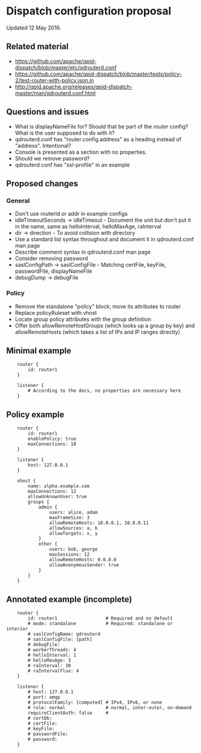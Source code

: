 # Dispatch configuration proposal

Updated 12 May 2016.

## Related material

 - <https://github.com/apache/qpid-dispatch/blob/master/etc/qdrouterd.conf>
 - <https://github.com/apache/qpid-dispatch/blob/master/tests/policy-2/test-router-with-policy.json.in>
 - <http://qpid.apache.org/releases/qpid-dispatch-master/man/qdrouterd.conf.html>

## Questions and issues

 - What is displayNameFile for?  Should that be part of the *router*
   config?  What is the user supposed to do with it?
 - qdrouterd.conf has "router.config.address" as a heading instead of
   "address".  Intentional?
 - Console is presented as a section with no properties.
 - Should we remove password?
 - qdrouterd.conf has "ssl-profile" in an example

## Proposed changes

### General

 - Don't use routerId or addr in example configs
 - idleTimeoutSeconds -> idleTimeout - Document the unit but don't put
   it in the name, same as helloInterval, helloMaxAge, raInterval
 - dir -> direction - To avoid collision with directory
 - Use a standard list syntax throughout and document it in
   qdrouterd.conf man page
 - Describe comment syntax in qdrouterd.conf man page
 - Consider removing password
 - saslConfigPath -> saslConfigFile - Matching certFile, keyFile,
   passwordFile, displayNameFile
 - debugDump -> debugFile

### Policy

 - Remove the standalone "policy" block; move its attributes to router
 - Replace policyRuleset with vhost
 - Locate group policy attributes with the group definition
 - Offer both allowRemoteHostGroups (which looks up a group by key)
   and allowRemoteHosts (which takes a list of IPs and IP ranges
   directly)

## Minimal example

        router {
            id: router1
        }

        listener {
            # According to the docs, no properties are necessary here
        }

## Policy example

        router {
            id: router1
            enablePolicy: true
            maxConnections: 10
        }

        listener {
            host: 127.0.0.1
        }

        vhost {
            name: alpha.example.com
            maxConnections: 12
            allowUnknownUser: true
            groups {
                admin {
                    users: alice, adam
                    maxFrameSize: 3
                    allowRemoteHosts: 10.0.0.1, 10.0.0.11
                    allowSources: a, b
                    allowTargets: x, y
                }
                other {
                    users: bob, george
                    maxSessions: 12
                    allowRemoteHosts: 0.0.0.0
                    allowAnonymousSender: true
                }
            }
        }

## Annotated example (incomplete)

        router {
            id: router1                  # Required and no default
            # mode: standalone           # Required: standalone or interior
            # saslConfigName: qdrouterd
            # saslConfigFile: [path]
            # debugFile:
            # workerThreads: 4
            # helloInterval: 1
            # helloMaxAge: 3
            # raInterval: 30
            # raIntervalFlux: 4
        }

        listener {
            # host: 127.0.0.1
            # port: amqp
            # protocolFamily: [computed] # IPv4, IPv6, or none
            # role: normal               # normal, inter-outer, on-demand
            requireClientAuth: false     # 
            # certDb:
            # certFile:
            # keyFile:
            # passwordFile:
            # password:
        }
